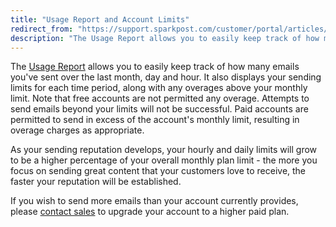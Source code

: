 ```yaml
---
title: "Usage Report and Account Limits"
redirect_from: "https://support.sparkpost.com/customer/portal/articles/1929897-usage-report-and-account-limits"
description: "The Usage Report allows you to easily keep track of how many emails you've sent over the last month day and hour It also displays your sending limits for each time period along with any overages above your monthly limit Note that free accounts are not permitted any overage Attempts..."
---
```


The [Usage Report](https://app.sparkpost.com/#/reports/usage) allows you to easily keep track of how many emails you've sent over the last month, day and hour. It also displays your sending limits for each time period, along with any overages above your monthly limit. Note that free accounts are not permitted any overage. Attempts to send emails beyond your limits will not be successful. Paid accounts are permitted to send in excess of the account's monthly limit, resulting in overage charges as appropriate.

As your sending reputation develops, your hourly and daily limits will grow to be a higher percentage of your overall monthly plan limit - the more you focus on sending great content that your customers love to receive, the faster your reputation will be established.

If you wish to send more emails than your account currently provides, please [contact sales](mailto:hello@sparkpost.com?subject=Upgrading%20my%20account) to upgrade your account to a higher paid plan.